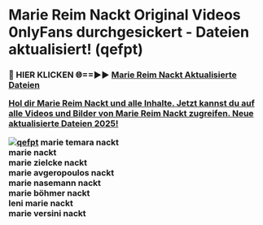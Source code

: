 # Marie Reim Nackt Original Videos 0nlyFans durchgesickert - Dateien aktualisiert! (qefpt)

<h3>🔴 HIER KLICKEN 🌐==►► <a href="https://tinyurl.com/h6vf6nb8" rel="nofollow">Marie Reim Nackt Aktualisierte Dateien

Hol dir Marie Reim Nackt und alle Inhalte. Jetzt kannst du auf alle Videos und Bilder von Marie Reim Nackt zugreifen. Neue aktualisierte Dateien 2025!

[![qefpt](https://i.imgur.com/sD4kR3V.gif)](https://tinyurl.com/h6vf6nb8)
marie temara nackt<br>
marie nackt<br>
marie zielcke nackt<br>
marie avgeropoulos nackt<br>
marie nasemann nackt<br>
marie böhmer nackt<br>
leni marie nackt<br>
marie versini nackt